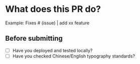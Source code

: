 # What does this PR do?

Example: Fixes # (issue) | add xx feature

## Before submitting

- [ ] Have you deployed and tested locally?
- [ ] Have you checked Chinese/English typography standards?